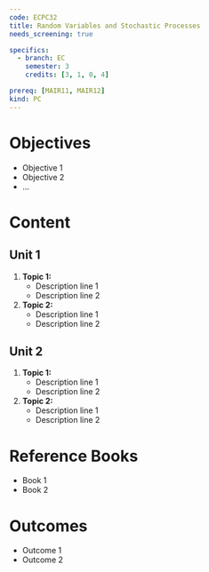 ```yaml
---
code: ECPC32
title: Random Variables and Stochastic Processes
needs_screening: true

specifics:
  - branch: EC
    semester: 3
    credits: [3, 1, 0, 4]

prereq: [MAIR11, MAIR12]
kind: PC
---
```


# Objectives

- Objective 1
- Objective 2
- ...

# Content

## Unit 1

1. **Topic 1:**
   - Description line 1
   - Description line 2
2. **Topic 2:**
   - Description line 1
   - Description line 2

## Unit 2

1. **Topic 1:**
   - Description line 1
   - Description line 2
2. **Topic 2:**
   - Description line 1
   - Description line 2

# Reference Books

- Book 1
- Book 2

# Outcomes

- Outcome 1
- Outcome 2
